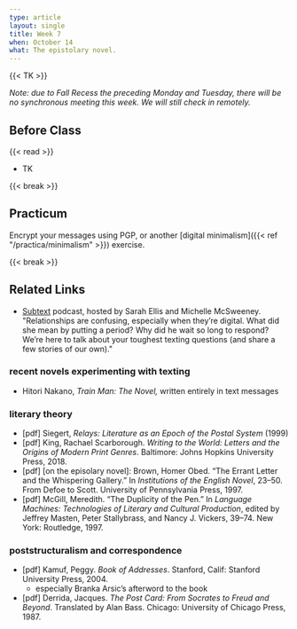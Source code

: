 ```yaml
---
type: article
layout: single
title: Week 7
when: October 14
what: The epistolary novel.
---
```


{{< TK >}}

*Note: due to Fall Recess the preceding Monday and Tuesday, there will be no synchronous meeting this week. We will still check in remotely.*

## Before Class

{{< read >}}
- TK

{{< break >}}

## Practicum

Encrypt your messages using PGP, or another [digital minimalism]({{< ref "/practica/minimalism" >}}) exercise.

{{< break >}}

## Related Links

- [Subtext](https://subtextpod.github.io/) podcast, hosted by Sarah Ellis and Michelle McSweeney. "Relationships are confusing, especially when they’re digital. What did she mean by putting a period? Why did he wait so long to respond? We’re here to talk about your toughest texting questions (and share a few stories of our own)."

### recent novels experimenting with texting

- Hitori Nakano, *Train Man: The Novel,* written entirely in text messages

### literary theory
- [pdf] Siegert, *Relays: Literature as an Epoch of the Postal System* (1999)
- [pdf] King, Rachael Scarborough. *Writing to the World: Letters and the Origins of Modern Print Genres*. Baltimore: Johns Hopkins University Press, 2018.
- [pdf] [on the episolary novel]: Brown, Homer Obed. “The Errant Letter and the Whispering Gallery.” In *Institutions of the English Novel*, 23–50. From Defoe to Scott. University of Pennsylvania Press, 1997.
- [pdf] McGill, Meredith. “The Duplicity of the Pen.” In *Language Machines: Technologies of Literary and Cultural Production*, edited by Jeffrey Masten, Peter Stallybrass, and Nancy J. Vickers, 39–74. New York: Routledge, 1997.

### poststructuralism and correspondence
- [pdf] Kamuf, Peggy. *Book of Addresses*. Stanford, Calif: Stanford University Press, 2004.
    - especially Branka Arsic’s afterword to the book
- [pdf] Derrida, Jacques. *The Post Card: From Socrates to Freud and Beyond*. Translated by Alan Bass. Chicago: University of Chicago Press, 1987.